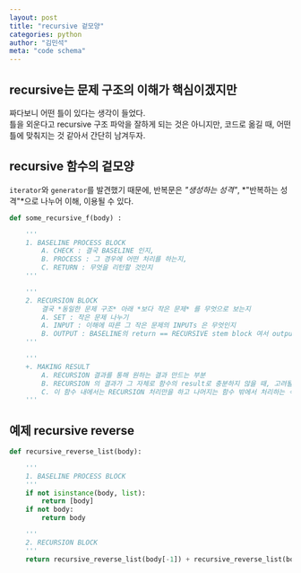 ```yaml
---
layout: post
title: "recursive 겉모양"
categories: python
author: "김민석"
meta: "code schema"
---
```

## recursive는 문제 구조의 이해가 핵심이겠지만

짜다보니 어떤 틀이 있다는 생각이 들었다.  
틀을 외운다고 recursive 구조 파악을 잘하게 되는 것은 아니지만, 
코드로 옮길 때, 어떤 틀에 맞춰지는 것 같아서 간단히 남겨두자.

## recursive 함수의 겉모양

`iterator`와 `generator`를 발견했기 때문에, 반복문은 *"생성하는 성격"*, *"반복하는 성격"*으로 나누어 이해, 이용될 수 있다. 

```python
def some_recursive_f(body) :

    '''
    1. BASELINE PROCESS BLOCK
        A. CHECK : 결국 BASELINE 인지, 
        B. PROCESS : 그 경우에 어떤 처리를 하는지,
        C. RETURN : 무엇을 리턴할 것인지
    '''

    '''
    2. RECURSION BLOCK
        결국 *동일한 문제 구조* 아래 *보다 작은 문제* 를 무엇으로 보는지
        A. SET : 작은 문제 나누기
        A. INPUT : 이해에 따른 그 작은 문제의 INPUTs 은 무엇인지
        B. OUTPUT : BASELINE의 return == RECURSIVE stem block 여서 outputs이 잘 쌓여 나갈 수 있는지 결정
    '''

    '''
    +. MAKING RESULT
        A. RECURSION 결과를 통해 원하는 결과 만드는 부분
        B. RECURSION 의 결과가 그 자체로 함수의 result로 충분하지 않을 때, 고려될 수 있겠지만 불필요.
        C. 이 함수 내에서는 RECURSION 처리만을 하고 나머지는 함수 밖에서 처리하는 식이 자연스러움.
    '''
```

## 예제 recursive reverse

```python
def recursive_reverse_list(body):

    '''
    1. BASELINE PROCESS BLOCK
    '''
    if not isinstance(body, list):
        return [body]
    if not body:
        return body

    '''
    2. RECURSION BLOCK
    '''
    return recursive_reverse_list(body[-1]) + recursive_reverse_list(body[:-1])   
```
